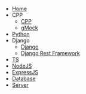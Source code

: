 - [Home](/README.md)
- CPP
    * [CPP](/BackEnd/Cpp/cppNotes.md)
    * [gMock](/BackEnd/Cpp/gMock.md)
- [Python](/BackEnd/Django/djangoNotes.md)
- Django
  - [Django](/BackEnd/Django/djangoNotes.md)
  - [Django Rest Framework](/BackEnd/Django/DRF/drfNotes.md)
- [TS](/BackEnd/TypeScript/tsNotes.md)
- [NodeJS](/BackEnd/Node/nodeNotes.md)
- [ExpressJS](/BackEnd/Express/expressNotes.md)
- [Database](/BackEnd/Database/databaseNotes.md)
- [Server](/BackEnd/serverNotes.md)